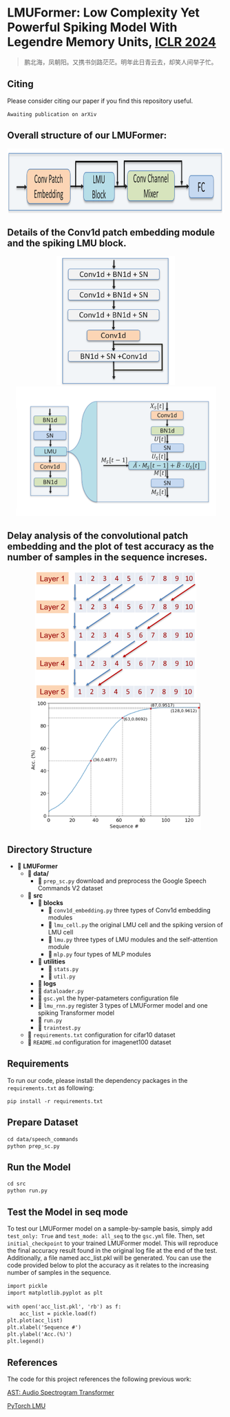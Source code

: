 # LMUFormer: Low Complexity Yet Powerful Spiking Model With Legendre Memory Units, [ICLR 2024](https://openreview.net/forum?id=oEF7qExD9F&referrer=%5BAuthor%20Console%5D(%2Fgroup%3Fid%3DICLR.cc%2F2024%2FConference%2FAuthors%23your-submissions))

> 鹏北海，凤朝阳。又携书剑路茫茫。明年此日青云去，却笑人间举子忙。


## Citing
Please consider citing our paper if you find this repository useful.
```
Awaiting publication on arXiv
```

## Overall structure of our LMUFormer:

<p align="center">
  <img src="figs/overall_LMU.png" alt="figs/overall_LMU.png" height="150px"/>
</p>

## Details of the Conv1d patch embedding module and the spiking LMU block.
<p align="center">
  <img src="figs/convPE.png" alt="figs/convPE.png" height="300px"/>
  <img src="figs/LMU_block.png" alt="figs/LMU_block.png" height="300px"/>
</p>

## Delay analysis of the convolutional patch embedding and the plot of test accuracy as the number of samples in the sequence increses.

<p align="center">
  <img src="figs/delay.png" alt="figs/delay.png" height="300px"/>
  <img src="figs/acc_seq.png" alt="figs/acc_seq.png" height="300px"/>
</p>



## Directory Structure

- 📂 **LMUFormer**
    - 📂 **data/**
        - 📜 `prep_sc.py` download and preprocess the Google Speech Commands V2 dataset
    - 📂 **src**
        - 📂 **blocks**
            - 📜 `conv1d_embedding.py` three types of Conv1d embedding modules
            - 📜 `lmu_cell.py` the original LMU cell and the spiking version of LMU cell
            - 📜 `lmu.py` three types of LMU modules and the self-attention module
            - 📜 `mlp.py` four types of MLP modules 
        - 📂 **utilities**
            - 📜 `stats.py` 
            - 📜 `util.py` 
        - 📂 **logs**
        - 📜 `dataloader.py` 
        - 📜 `gsc.yml` the hyper-patameters configuration file
        - 📜 `lmu_rnn.py` register 3 types of LMUFormer model and one spiking Transformer model
        - 📜 `run.py`
        - 📜 `traintest.py` 
    - 📜 `requirements.txt` configuration for cifar10 dataset
    - 📜 `README.md` configuration for imagenet100 dataset


## Requirements

To run our code, please install the dependency packages in the `requirements.txt` as following:
```
pip install -r requirements.txt
```

## Prepare Dataset
```
cd data/speech_commands
python prep_sc.py
```

## Run the Model
```
cd src
python run.py
```

## Test the Model in seq mode
To test our LMUFormer model on a sample-by-sample basis, simply add `test_only: True` and `test_mode: all_seq` to the `gsc.yml` file. Then, set `initial_checkpoint` to your trained LMUFormer model. This will reproduce the final accuracy result found in the original log file at the end of the test. Additionally, a file named acc_list.pkl will be generated. You can use the code provided below to plot the accuracy as it relates to the increasing number of samples in the sequence.
```
import pickle
import matplotlib.pyplot as plt

with open('acc_list.pkl', 'rb') as f:
    acc_list = pickle.load(f)
plt.plot(acc_list)
plt.xlabel('Sequence #')
plt.ylabel('Acc.(%)')
plt.legend()
```

## References
The code for this project references the following previous work:

[AST: Audio Spectrogram Transformer](https://github.com/YuanGongND/ast)

[PyTorch LMU](https://github.com/hrshtv/pytorch-lmu)